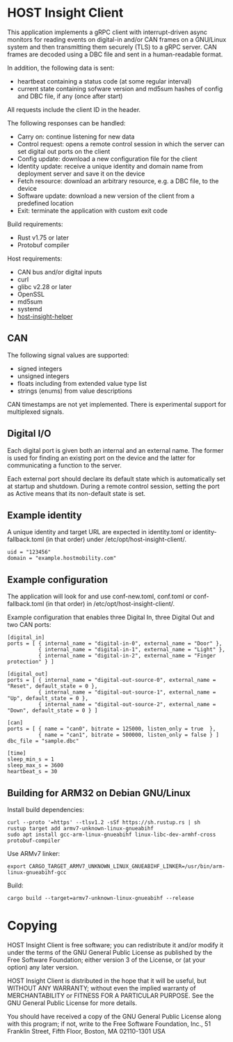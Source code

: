 # HOST Insight Client

This application implements a gRPC client with interrupt-driven async
monitors for reading events on digital-in and/or CAN frames on a
GNU/Linux system and then transmitting them securely (TLS) to a gRPC
server. CAN frames are decoded using a DBC file and sent in
a human-readable format.

In addition, the following data is sent:

- heartbeat containing a status code (at some regular interval)
- current state containing sofware version and md5sum hashes of config
  and DBC file, if any (once after start)

All requests include the client ID in the header.

The following responses can be handled:

- Carry on: continue listening for new data
- Control request: opens a remote control session in which the server
  can set digital out ports on the client
- Config update: download a new configuration file for the client
- Identity update: receive a unique identity and domain name from
  deployment server and save it on the device
- Fetch resource: download an arbitrary resource, e.g. a DBC file, to the device
- Software update: download a new version of the client from a predefined location
- Exit: terminate the application with custom exit code

Build requirements:

- Rust v1.75 or later
- Protobuf compiler

Host requirements:

- CAN bus and/or digital inputs
- curl
- glibc v2.28 or later
- OpenSSL
- md5sum
- systemd
- [host-insight-helper](https://github.com/hostmobility/meta-mobility-poky-distro/tree/master/recipes-support/host-insight-helper)

## CAN

The following signal values are supported:

- signed integers
- unsigned integers
- floats including from extended value type list
- strings (enums) from value descriptions

CAN timestamps are not yet implemented. There is experimental support
for multiplexed signals.

## Digital I/O

Each digital port is given both an internal and an external name. The
former is used for finding an existing port on the device and the
latter for communicating a function to the server.

Each external port should declare its default state which is
automatically set at startup and shutdown. During a remote control
session, setting the port as Active means that its non-default state
is set.

## Example identity

A unique identity and target URL are expected in identity.toml or
identity-fallback.toml (in that order) under
/etc/opt/host-insight-client/.

```
uid = "123456"
domain = "example.hostmobility.com"
```

## Example configuration

The application will look for and use conf-new.toml, conf.toml or
conf-fallback.toml (in that order) in /etc/opt/host-insight-client/.

Example configuration that enables three Digital In, three Digital Out
and two CAN ports:

```
[digital_in]
ports = [ { internal_name = "digital-in-0", external_name = "Door" },
          { internal_name = "digital-in-1", external_name = "Light" },
          { internal_name = "digital-in-2", external_name = "Finger protection" } ]

[digital_out]
ports = [ { internal_name = "digital-out-source-0", external_name = "Reset", default_state = 0 },
          { internal_name = "digital-out-source-1", external_name = "Up", default_state = 0 },
          { internal_name = "digital-out-source-2", external_name = "Down", default_state = 0 } ]

[can]
ports = [ { name = "can0", bitrate = 125000, listen_only = true  },
          { name = "can1", bitrate = 500000, listen_only = false } ]
dbc_file = "sample.dbc"

[time]
sleep_min_s = 1
sleep_max_s = 3600
heartbeat_s = 30
```

## Building for ARM32 on Debian GNU/Linux

Install build dependencies:

```
curl --proto '=https' --tlsv1.2 -sSf https://sh.rustup.rs | sh
rustup target add armv7-unknown-linux-gnueabihf
sudo apt install gcc-arm-linux-gnueabihf linux-libc-dev-armhf-cross protobuf-compiler
```

Use ARMv7 linker:

```
export CARGO_TARGET_ARMV7_UNKNOWN_LINUX_GNUEABIHF_LINKER=/usr/bin/arm-linux-gnueabihf-gcc
```

Build:

```
cargo build --target=armv7-unknown-linux-gnueabihf --release
```

# Copying

HOST Insight Client is free software; you can redistribute it and/or modify
it under the terms of the GNU General Public License as published by
the Free Software Foundation; either version 3 of the License, or
(at your option) any later version.

HOST Insight Client is distributed in the hope that it will be useful,
but WITHOUT ANY WARRANTY; without even the implied warranty of
MERCHANTABILITY or FITNESS FOR A PARTICULAR PURPOSE.  See the
GNU General Public License for more details.

You should have received a copy of the GNU General Public License
along with this program; if not, write to the Free Software Foundation,
Inc., 51 Franklin Street, Fifth Floor, Boston, MA 02110-1301  USA
